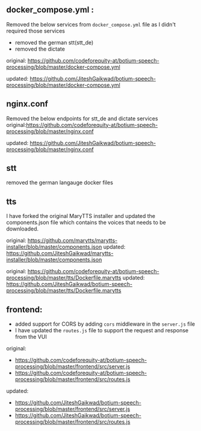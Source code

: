 ## **docker_compose.yml** :

Removed the below services from `docker_compose.yml` file as I didn't required those services
- removed the german stt(stt_de) 
- removed the dictate

original: https://github.com/codeforequity-at/botium-speech-processing/blob/master/docker-compose.yml

updated: https://github.com/JiteshGaikwad/botium-speech-processing/blob/master/docker-compose.yml

## **nginx.conf**
Removed the below endpoints for stt_de and dictate services
original:https://github.com/codeforequity-at/botium-speech-processing/blob/master/nginx.conf

updated: https://github.com/JiteshGaikwad/botium-speech-processing/blob/master/nginx.conf

## **stt**

removed the german langauge docker files

## **tts**

I have forked the original MaryTTS installer and updated the components.json file which contains the voices that needs to be downloaded.

original: https://github.com/marytts/marytts-installer/blob/master/components.json
updated: https://github.com/JiteshGaikwad/marytts-installer/blob/master/components.json

original: https://github.com/codeforequity-at/botium-speech-processing/blob/master/tts/Dockerfile.marytts
updated: https://github.com/JiteshGaikwad/botium-speech-processing/blob/master/tts/Dockerfile.marytts

## **frontend**:
 - added support for CORS by adding `cors` middleware in the `server.js` file 
 - I have updated the `routes.js` file to support the request and response from the VUI
 
original:
- https://github.com/codeforequity-at/botium-speech-processing/blob/master/frontend/src/server.js
- https://github.com/codeforequity-at/botium-speech-processing/blob/master/frontend/src/routes.js

updated:
- https://github.com/JiteshGaikwad/botium-speech-processing/blob/master/frontend/src/server.js
- https://github.com/JiteshGaikwad/botium-speech-processing/blob/master/frontend/src/routes.js
